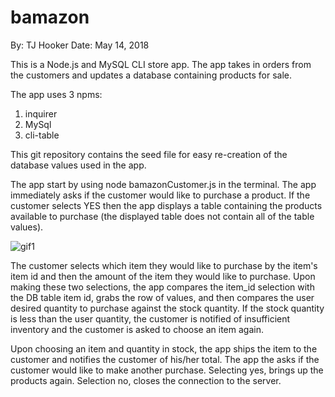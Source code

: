 # bamazon

By: TJ Hooker
Date: May 14, 2018

This is a Node.js and MySQL CLI store app. The app takes in orders from the customers and updates a database containing products for sale. 

The app uses 3 npms:

1. inquirer
2. MySql
3. cli-table

This git repository contains the seed file for easy re-creation of the database values used in the app. 

The app start by using node bamazonCustomer.js in the terminal. The app immediately asks if the customer would like to purchase a product. If the customer selects YES then the app displays a table containing the products available to purchase (the displayed table does not contain all of the table values). 

![gif1](https://github.com/tyrelhooker/bamazon/blob/master/gifs/my-tweets.gif)

The customer selects which item they would like to purchase by the item's item id and then the amount of the item they would like to purchase. Upon making these two selections, the app compares the item_id selection with the DB table item id, grabs the row of values, and then compares the user desired quantity to purchase against the stock quantity. If the stock quantity is less than the user quantity, the customer is notified of insufficient inventory and the customer is asked to choose an item again. 

Upon choosing an item and quantity in stock, the app ships the item to the customer and notifies the customer of his/her total. The app the asks if the customer would like to make another purchase. Selecting yes, brings up the products again. Selection no, closes the connection to the server. 